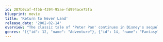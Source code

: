 ```yaml
---
id: 287b0caf-4f5b-4394-95ae-fd994ace75fa
blueprint: movie
title: 'Return to Never Land'
release_date: '2002-02-14'
overview: "The classic tale of 'Peter Pan' continues in Disney's sequel 'Return to Never Land'. In 1940 on a world besieged by World War II, Wendy, now grown up, has two children, one of them is her daughter, Jane."
genres: '[{"id": 12, "name": "Adventure"}, {"id": 14, "name": "Fantasy"}, {"id": 16, "name": "Animation"}, {"id": 10751, "name": "Family"}]'
---
```

